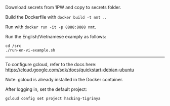 Download secrets from 1PW and copy to secrets folder.

Build the Dockerfile with `docker build -t nmt .`.

Run with `docker run -it -p 8888:8888 nmt`.

Run the English/Vietnamese examply as follows:

```
cd /src
./run-en-vi-example.sh
```

----

To configure gcloud, refer to the docs here: https://cloud.google.com/sdk/docs/quickstart-debian-ubuntu

Note: gcloud is already installed in the Docker container.

After logging in, set the default project:

`gcloud config set project hacking-tigrinya`